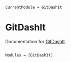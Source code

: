 ```@meta
CurrentModule = GitDashIt
```

# GitDashIt

Documentation for [GitDashIt](https://github.com/murrellb/GitDashIt.jl).

```@index
```

```@autodocs
Modules = [GitDashIt]
```
